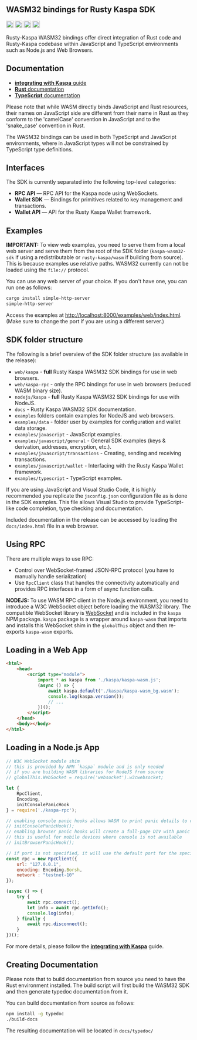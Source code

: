 
## WASM32 bindings for Rusty Kaspa SDK

[<img alt="github" src="https://img.shields.io/badge/github-kaspanet/rusty--kaspa-8da0cb?style=for-the-badge&labelColor=555555&color=8da0cb&logo=github" height="20">](https://github.com/kaspanet/rusty-kaspa/tree/master/wasm)
[<img alt="crates.io" src="https://img.shields.io/crates/v/kaspa-wasm.svg?maxAge=2592000&style=for-the-badge&color=fc8d62&logo=rust" height="20">](https://crates.io/crates/kaspa-wasm)
[<img alt="docs.rs" src="https://img.shields.io/badge/docs.rs-kaspa--wasm-56c2a5?maxAge=2592000&style=for-the-badge&logo=docs.rs" height="20">](https://docs.rs/kaspa-wasm)
<img alt="license" src="https://img.shields.io/crates/l/kaspa-wasm.svg?maxAge=2592000&color=6ac&style=for-the-badge&logoColor=fff" height="20">

Rusty-Kaspa WASM32 bindings offer direct integration of Rust code and Rusty-Kaspa
codebase within JavaScript and TypeScript environments such as Node.js and Web Browsers.

## Documentation

- [**integrating with Kaspa** guide](https://kaspa.aspectron.org/)
- [**Rust** documentation](https://docs.rs/kaspa-wasm/latest/kaspa_wasm/index.html)
- [**TypeScript** documentation](https://kaspa.aspectron.org/typedoc/)

Please note that while WASM directly binds JavaScript and Rust resources, their names on JavaScript side
are different from their name in Rust as they conform to the 'camelCase' convention in JavaScript and 
to the 'snake_case' convention in Rust.

The WASM32 bindings can be used in both TypeScript and JavaScript environments, where in JavaScript
types will not be constrained by TypeScript type definitions.

## Interfaces

The SDK is currently separated into the following top-level categories:

- **RPC API** — RPC API for the Kaspa node using WebSockets.
- **Wallet SDK** — Bindings for primitives related to key management and transactions.
- **Wallet API** — API for the Rusty Kaspa Wallet framework.

## Examples

**IMPORTANT:** To view web examples, you need to serve them from a local web server and
serve them from the root of the SDK folder (`kaspa-wasm32-sdk` if using a redistributable or
`rusty-kaspa/wasm` if building from source). This is because examples use relative paths.
WASM32 currently can not be loaded using the `file://` protocol.

You can use any web server of your choice. If you don't have one, you can run one as follows:
```bash
cargo install simple-http-server
simple-http-server
```
Access the examples at  [http://localhost:8000/examples/web/index.html](http://localhost:8000/examples/web/index.html).
(Make sure to change the port if you are using a different server.)


## SDK folder structure

The following is a brief overview of the SDK folder structure (as available in the release):

- `web/kaspa` - **full** Rusty Kaspa WASM32 SDK bindings for use in web browsers.
- `web/kaspa-rpc` - only the RPC bindings for use in web browsers (reduced WASM binary size).
- `nodejs/kaspa` - **full** Rusty Kaspa WASM32 SDK bindings for use with NodeJS.
- `docs` - Rusty Kaspa WASM32 SDK documentation.
- `examples` folders contain examples for NodeJS and web browsers.
- `examples/data` - folder user by examples for configuration and wallet data storage.
- `examples/javascript` - JavaScript examples.
- `examples/javascript/general` - General SDK examples (keys & derivation, addresses, encryption, etc.).
- `examples/javascript/transactions` - Creating, sending and receiving transactions.
- `examples/javascript/wallet` - Interfacing with the Rusty Kaspa Wallet framework.
- `examples/typescript` - TypeScript examples.


If you are using JavaScript and Visual Studio Code, it is highly recommended you replicate 
the `jsconfig.json` configuration file as is done in the SDK examples. This file allows 
Visual Studio to provide TypeScript-like code completion, type checking and documentation.

Included documentation in the release can be accessed by loading the `docs/index.html` 
file in a web browser.

## Using RPC

There are multiple ways to use RPC:
- Control over WebSocket-framed JSON-RPC protocol (you have to manually handle serialization)
- Use `RpcClient` class that handles the connectivity automatically and provides RPC interfaces in a form of async function calls.

**NODEJS:** To use WASM RPC client in the Node.js environment, you need to introduce a W3C WebSocket object 
before loading the WASM32 library. The compatible WebSocket library is [WebSocket](https://www.npmjs.com/package/websocket) and is included in the `kaspa` NPM package. `kaspa` package is a wrapper around `kaspa-wasm` that imports and installs this WebSocket shim in the `globalThis` object and then re-exports `kaspa-wasm` exports.


## Loading in a Web App

```html
<html>
    <head>
        <script type="module">
            import * as kaspa from './kaspa/kaspa-wasm.js';
            (async () => {
                await kaspa.default('./kaspa/kaspa-wasm_bg.wasm');
                console.log(kaspa.version());
                // ...
            })();
        </script>
    </head>
    <body></body>
</html>
```

## Loading in a Node.js App

```javascript
// W3C WebSocket module shim
// this is provided by NPM `kaspa` module and is only needed
// if you are building WASM libraries for NodeJS from source
// globalThis.WebSocket = require('websocket').w3cwebsocket;

let {
    RpcClient,
    Encoding,
    initConsolePanicHook
} = require('./kaspa-rpc');

// enabling console panic hooks allows WASM to print panic details to console
// initConsolePanicHook();
// enabling browser panic hooks will create a full-page DIV with panic details
// this is useful for mobile devices where console is not available
// initBrowserPanicHook();

// if port is not specified, it will use the default port for the specified network
const rpc = new RpcClient({
    url: "127.0.0.1", 
    encoding: Encoding.Borsh, 
    network : "testnet-10"
});

(async () => {
    try {
        await rpc.connect();
        let info = await rpc.getInfo();
        console.log(info);
    } finally {
        await rpc.disconnect();
    }
})();
```

For more details, please follow the [**integrating with Kaspa**](https://kaspa.aspectron.org/) guide.

## Creating Documentation

Please note that to build documentation from source you need to have the Rust environment installed.
The build script will first build the WASM32 SDK and then generate typedoc documentation from it.

You can build documentation from source as follows:

```bash
npm install -g typedoc
./build-docs
```

The resulting documentation will be located in `docs/typedoc/`

